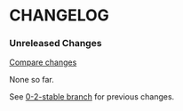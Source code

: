 # CHANGELOG

### Unreleased Changes

[Compare changes](https://github.com/codevise/pageflow-new-pages-box/compare/0-2-stable...master)

None so far.

See
[0-2-stable branch](https://github.com/codevise/pageflow-new-pages-box/blob/0-2-stable/CHANGELOG.md)
for previous changes.
